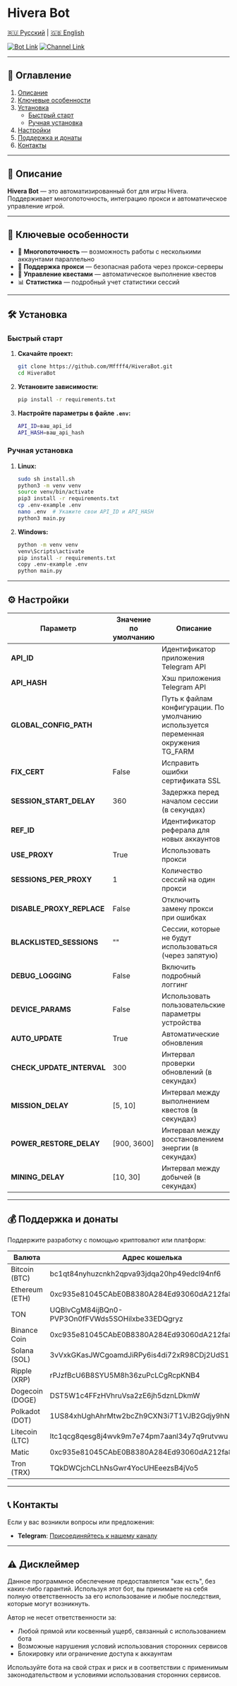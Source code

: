 # Hivera Bot

[🇷🇺 Русский](README-RU.md) | [🇬🇧 English](README.md)

[![Bot Link](https://img.shields.io/badge/Telegram_Бот-Link-blue?style=for-the-badge&logo=Telegram&logoColor=white)](https://t.me/Hiverabot/app?startapp=51c2ad1a)
[![Channel Link](https://img.shields.io/badge/Telegram_Канал-Link-blue?style=for-the-badge&logo=Telegram&logoColor=white)](https://t.me/+FwTDo63rE4lmMTYy)

---

## 📑 Оглавление
1. [Описание](#описание)
2. [Ключевые особенности](#ключевые-особенности)
3. [Установка](#установка)
   - [Быстрый старт](#быстрый-старт)
   - [Ручная установка](#ручная-установка)
4. [Настройки](#настройки)
5. [Поддержка и донаты](#поддержка-и-донаты)
6. [Контакты](#контакты)

---

## 📜 Описание
**Hivera Bot** — это автоматизированный бот для игры Hivera. Поддерживает многопоточность, интеграцию прокси и автоматическое управление игрой.

---

## 🌟 Ключевые особенности
- 🔄 **Многопоточность** — возможность работы с несколькими аккаунтами параллельно
- 🔐 **Поддержка прокси** — безопасная работа через прокси-серверы
- 🎯 **Управление квестами** — автоматическое выполнение квестов
- 📊 **Статистика** — подробный учет статистики сессий

---

## 🛠️ Установка

### Быстрый старт
1. **Скачайте проект:**
   ```bash
   git clone https://github.com/Mffff4/HiveraBot.git
   cd HiveraBot
   ```

2. **Установите зависимости:**
   ```bash
   pip install -r requirements.txt
   ```

3. **Настройте параметры в файле `.env`:**
   ```bash
   API_ID=ваш_api_id
   API_HASH=ваш_api_hash
   ```

### Ручная установка
1. **Linux:**
   ```bash
   sudo sh install.sh
   python3 -m venv venv
   source venv/bin/activate
   pip3 install -r requirements.txt
   cp .env-example .env
   nano .env  # Укажите свои API_ID и API_HASH
   python3 main.py
   ```

2. **Windows:**
   ```bash
   python -m venv venv
   venv\Scripts\activate
   pip install -r requirements.txt
   copy .env-example .env
   python main.py
   ```

---

## ⚙️ Настройки

| Параметр                  | Значение по умолчанию | Описание                                                 |
|---------------------------|----------------------|---------------------------------------------------------|
| **API_ID**                |                      | Идентификатор приложения Telegram API                   |
| **API_HASH**              |                      | Хэш приложения Telegram API                              |
| **GLOBAL_CONFIG_PATH**    |                      | Путь к файлам конфигурации. По умолчанию используется переменная окружения TG_FARM |
| **FIX_CERT**              | False                | Исправить ошибки сертификата SSL                        |
| **SESSION_START_DELAY**   | 360                  | Задержка перед началом сессии (в секундах)             |
| **REF_ID**                |                      | Идентификатор реферала для новых аккаунтов             |
| **USE_PROXY**             | True                 | Использовать прокси                                     |
| **SESSIONS_PER_PROXY**    | 1                    | Количество сессий на один прокси                        |
| **DISABLE_PROXY_REPLACE** | False                | Отключить замену прокси при ошибках                     |
| **BLACKLISTED_SESSIONS**  | ""                   | Сессии, которые не будут использоваться (через запятую)|
| **DEBUG_LOGGING**         | False                | Включить подробный логгинг                              |
| **DEVICE_PARAMS**         | False                | Использовать пользовательские параметры устройства        |
| **AUTO_UPDATE**           | True                 | Автоматические обновления                               |
| **CHECK_UPDATE_INTERVAL** | 300                  | Интервал проверки обновлений (в секундах)              |
| **MISSION_DELAY**         | [5, 10]                | Интервал между выполнением квестов (в секундах)       |
| **POWER_RESTORE_DELAY**   | [900, 3600]     | Интервал между восстановлением энергии (в секундах)   |
| **MINING_DELAY**          | [10, 30]               | Интервал между добычей (в секундах)                   |
---

## 💰 Поддержка и донаты

Поддержите разработку с помощью криптовалют или платформ:

| Валюта               | Адрес кошелька                                                                       |
|----------------------|-------------------------------------------------------------------------------------|
| Bitcoin (BTC)        |bc1qt84nyhuzcnkh2qpva93jdqa20hp49edcl94nf6| 
| Ethereum (ETH)       |0xc935e81045CAbE0B8380A284Ed93060dA212fa83| 
| TON                  |UQBlvCgM84ijBQn0-PVP3On0fFVWds5SOHilxbe33EDQgryz|
| Binance Coin         |0xc935e81045CAbE0B8380A284Ed93060dA212fa83| 
| Solana (SOL)         |3vVxkGKasJWCgoamdJiRPy6is4di72xR98CDj2UdS1BE| 
| Ripple (XRP)         |rPJzfBcU6B8SYU5M8h36zuPcLCgRcpKNB4| 
| Dogecoin (DOGE)      |DST5W1c4FFzHVhruVsa2zE6jh5dznLDkmW| 
| Polkadot (DOT)       |1US84xhUghAhrMtw2bcZh9CXN3i7T1VJB2Gdjy9hNjR3K71| 
| Litecoin (LTC)       |ltc1qcg8qesg8j4wvk9m7e74pm7aanl34y7q9rutvwu| 
| Matic                |0xc935e81045CAbE0B8380A284Ed93060dA212fa83| 
| Tron (TRX)           |TQkDWCjchCLhNsGwr4YocUHEeezsB4jVo5| 

---

## 📞 Контакты

Если у вас возникли вопросы или предложения:
- **Telegram**: [Присоединяйтесь к нашему каналу](https://t.me/+FwTDo63rE4lmMTYy)

---
## ⚠️ Дисклеймер

Данное программное обеспечение предоставляется "как есть", без каких-либо гарантий. Используя этот бот, вы принимаете на себя полную ответственность за его использование и любые последствия, которые могут возникнуть.

Автор не несет ответственности за:
- Любой прямой или косвенный ущерб, связанный с использованием бота
- Возможные нарушения условий использования сторонних сервисов
- Блокировку или ограничение доступа к аккаунтам

Используйте бота на свой страх и риск и в соответствии с применимым законодательством и условиями использования сторонних сервисов.
